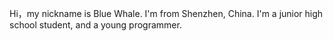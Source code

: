 Hi，my nickname is Blue Whale.
I'm from Shenzhen, China.
I'm a junior high school student, and a young programmer.
